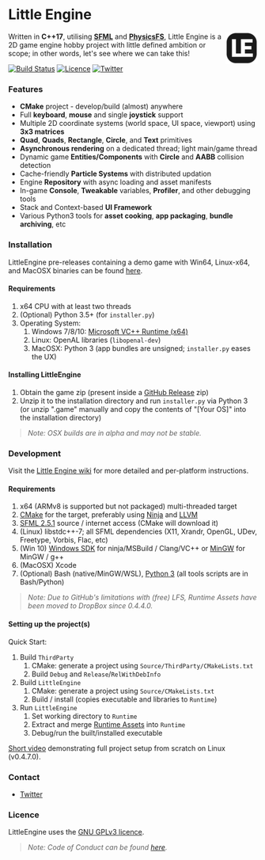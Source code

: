 # Little Engine

<img align="right" src="https://github.com/karnkaul/LittleEngine/blob/dev/Source/App/App/Resources/Icon.png" width="64" />

Written in **C++17**, utilising [**SFML**](https://www.sfml-dev.org/) and [**PhysicsFS**](https://icculus.org/physfs/), Little Engine is a 2D game engine hobby project with little defined ambition or scope; in other words, let's see where we can take this!

[![Build Status](https://travis-ci.org/karnkaul/LittleEngine.svg?branch=master)](https://travis-ci.org/karnkaul/LittleEngine) [![Licence](https://img.shields.io/github/license/karnkaul/LittleEngine)](LICENSE) [![Twitter](https://img.shields.io/twitter/url/https/karnkaul?label=Follow&style=social)](https://twitter.com/KarnKaul)

### Features
- **CMake** project - develop/build (almost) anywhere
- Full **keyboard**, **mouse** and single **joystick** support
- Multiple 2D coordinate systems (world space, UI space, viewport) using **3x3 matrices**
- **Quad**, **Quads**, **Rectangle**, **Circle**, and **Text** primitives
- **Asynchronous rendering** on a dedicated thread; light main/game thread
- Dynamic game **Entities/Components** with **Circle** and **AABB** collision detection
- Cache-friendly **Particle Systems** with distributed updation
- Engine **Repository** with async loading and asset manifests
- In-game **Console**, **Tweakable** variables, **Profiler**, and other debugging tools
- Stack and Context-based **UI Framework**
- Various Python3 tools for **asset cooking**, **app packaging**, **bundle archiving**, etc

### Installation
LittleEngine pre-releases containing a demo game with Win64, Linux-x64, and MacOSX binaries can be found [here](https://github.com/karnkaul/LittleEngine/releases).

#### Requirements
1. x64 CPU with at least two threads
1. (Optional) Python 3.5+ (for `installer.py`)
1. Operating System:
    1. Windows 7/8/10: [Microsoft VC++ Runtime (x64)](https://support.microsoft.com/en-us/help/2977003/the-latest-supported-visual-c-downloads)
    1. Linux: OpenAL libraries (`libopenal-dev`)
    1. MacOSX: Python 3 (app bundles are unsigned; `installer.py` eases the UX)

#### Installing LittleEngine
1. Obtain the game zip (present inside a [GitHub Release](https://github.com/karnkaul/LittleEngine/releases) zip)
1. Unzip it to the installation directory and run `installer.py` via Python 3 (or unzip ".game" manually and copy the contents of "[Your OS]" into the installation directory)

> *Note: OSX builds are in alpha and may not be stable.*

### Development
Visit the [Little Engine wiki](https://github.com/karnkaul/LittleEngine/wiki/Development) for more detailed and per-platform instructions.

#### Requirements
1. x64 (ARMv8 is supported but not packaged) multi-threaded target
1. [CMake](https://cmake.org/download/) for the target, preferably using [Ninja](https://ninja-build.org/) and [LLVM](https://llvm.org/)
1. [SFML 2.5.1](https://www.sfml-dev.org/download/sfml/2.5.1/) source / internet access (CMake will download it)
1. (Linux) libstdc++-7; all SFML dependencies (X11, Xrandr, OpenGL, UDev, Freetype, Vorbis, Flac, etc)
1. (Win 10) [Windows SDK](https://developer.microsoft.com/en-us/windows/downloads/windows-10-sdk) for ninja/MSBuild / Clang/VC++ or [MinGW](http://www.mingw.org/) for MinGW / g++
1. (MacOSX) Xcode
1. (Optional) Bash (native/MinGW/WSL), [Python 3](https://www.python.org/downloads/) (all tools scripts are in Bash/Python)

>*Note: Due to GitHub's limitations with (free) LFS, Runtime Assets have been moved to DropBox since 0.4.4.0.*

#### Setting up the project(s)
Quick Start:
1. Build `ThirdParty`
    1. CMake: generate a project using `Source/ThirdParty/CMakeLists.txt`
    1. Build `Debug` and `Release`/`RelWithDebInfo`
1. Build `LittleEngine`
    1. CMake: generate a project using `Source/CMakeLists.txt`
    1. Build / install (copies executable and libraries to `Runtime`)
1. Run `LittleEngine`
    1. Set working directory to `Runtime`
    1. Extract and merge [Runtime Assets](https://www.dropbox.com/sh/ygwprt87nr4sigm/AABKD-84WKMNXtyM4LNcnH3ca?dl=0) into `Runtime`
    1. Debug/run the built/installed executable

[Short video](https://youtu.be/Ox5c96EflZU) demonstrating full project setup from scratch on Linux (v0.4.7.0).

### Contact

* [Twitter](https://twitter.com/KarnKaul)

### Licence
LittleEngine uses the [GNU GPLv3 licence](LICENSE).

>*Note: Code of Conduct can be found [here](CODE_OF_CONDUCT).*

